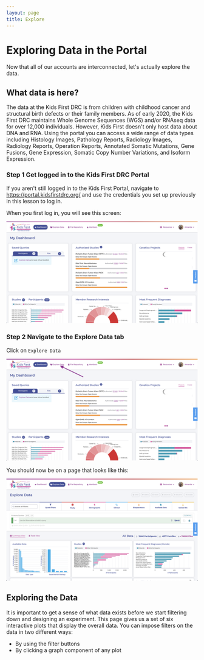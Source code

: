 ```yaml
---
layout: page
title: Explore
---
```


Exploring Data in the Portal
============================

Now that all of our accounts are interconnected, let's actually explore
the data.

What data is here?
------------------

The data at the Kids First DRC is from children with childhood cancer
and structural birth defects or their family members. As of early 2020,
the Kids First DRC maintains Whole Genome Sequences (WGS) and/or RNAseq
data for over 12,000 individuals. However, Kids First doesn't only host
data about DNA and RNA. Using the portal you can access a wide range of
data types including Histology Images, Pathology Reports, Radiology
Images, Radiology Reports, Operation Reports, Annotated Somatic
Mutations, Gene Fusions, Gene Expression, Somatic Copy Number
Variations, and Isoform Expression.

### Step 1 Get logged in to the Kids First DRC Portal

If you aren't still logged in to the Kids First Portal, navigate to
<https://portal.kidsfirstdrc.org/> and use the credentials you set up
previously in this lesson to log in.

 When you first log in, you will see
this screen:

![Kids First Dashboard](../../images/KidsFirstPortal_11.png "Kids First Dashboard")


### Step 2 Navigate to the Explore Data tab

Click on `Explore Data`

![Go To Explore Data](../../images/KidsFirstPortal_12.png "Go To Explore Data")

You should now be on a page that looks like this:

![Explore Data](../../images/KidsFirstPortal_13.png "Explore Data")

Exploring the Data
------------------

It is important to get a sense of what data exists before we start
filtering down and designing an experiment. This page gives us a set of
six interactive plots that display the overall data. You can impose
filters on the data in two different ways:

-   By using the filter buttons
-   By clicking a graph component of any plot
